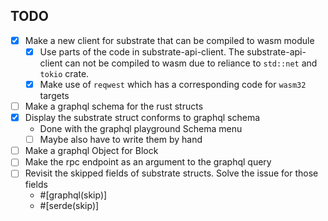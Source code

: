 ## TODO
- [X] Make a new client for substrate that can be compiled to wasm module
    - [X] Use parts of the code in substrate-api-client. The substrate-api-client can not be compiled to wasm due to reliance to `std::net` and `tokio` crate.
    - [X] Make use of `reqwest` which has a corresponding code for `wasm32` targets
- [ ] Make a graphql schema for the rust structs
- [X] Display the substrate struct conforms to graphql schema
    - Done with the graphql playground Schema menu
    - [ ] Maybe also have to write them by hand
- [ ] Make a graphql Object for Block
- [ ] Make the rpc endpoint as an argument to the graphql query
- [ ] Revisit the skipped fields of substrate structs. Solve the issue for those fields
    - #[graphql(skip)]
    - #[serde(skip)]
